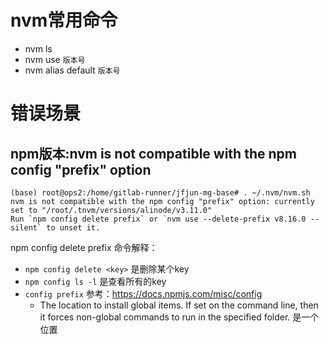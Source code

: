 # nvm常用命令
- nvm ls
- nvm use `版本号`
- nvm alias default `版本号` 

# 错误场景

## npm版本:nvm is not compatible with the npm config "prefix" option

```
(base) root@ops2:/home/gitlab-runner/jfjun-mg-base# . ~/.nvm/nvm.sh
nvm is not compatible with the npm config "prefix" option: currently set to "/root/.tnvm/versions/alinode/v3.11.0"
Run `npm config delete prefix` or `nvm use --delete-prefix v8.16.0 --silent` to unset it.
```
npm config delete prefix 命令解释：

- `npm config delete <key>` 是删除某个key
- `npm config ls -l` 是查看所有的key
- `config prefix` 参考：https://docs.npmjs.com/misc/config
    + The location to install global items. If set on the command line, then it forces non-global commands to run in the specified folder. 是一个位置
    